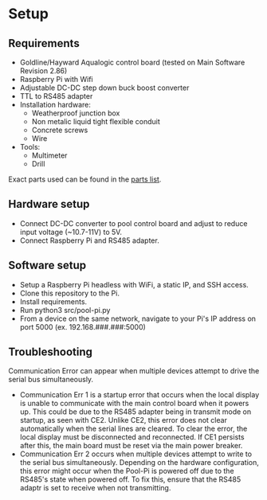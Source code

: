 # Setup

## Requirements
* Goldline/Hayward Aqualogic control board (tested on Main Software Revision 2.86)
* Raspberry Pi with Wifi
* Adjustable DC-DC step down buck boost converter
* TTL to RS485 adapter
* Installation hardware:
    * Weatherproof junction box
    * Non metalic liquid tight flexible conduit
    * Concrete screws
    * Wire
* Tools:
    * Multimeter
    * Drill

Exact parts used can be found in the [parts list](./PARTS_LIST.md).

## Hardware setup
* Connect DC-DC converter to pool control board and adjust to reduce input voltage (~10.7-11V) to 5V.
* Connect Raspberry Pi and RS485 adapter.

## Software setup
* Setup a Raspberry Pi headless with WiFi, a static IP, and SSH access.
* Clone this repository to the Pi.
* Install requirements.
* Run python3 src/pool-pi.py
* From a device on the same network, navigate to your Pi's IP address on port 5000 (ex. 192.168.###.###:5000)
<!-- TODO configure GUI to match local aqualogic system -->

## Troubleshooting
Communication Error can appear when multiple devices attempt to drive the serial bus simultaneously.
* Communication Err 1 is a startup error that occurs when the local display is unable to communicate with the main control board when it powers up. This could be due to the RS485 adapter being in transmit mode on startup, as seen with CE2. Unlike CE2, this error does not clear automatically when the serial lines are cleared. To clear the error, the local display must be disconnected and reconnected. If CE1 persists after this, the main board must be reset via the main power breaker.
* Communication Err 2 occurs when multiple devices attempt to write to the serial bus simultaneously. Depending on the hardware configuration, this error might occur when the Pool-Pi is powered off due to the RS485's state when powered off. To fix this, ensure that the RS485 adaptr is set to receive when not transmitting.